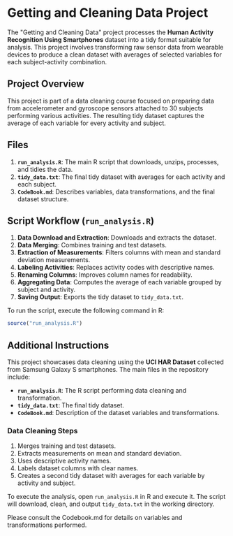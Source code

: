 
# Getting and Cleaning Data Project

The "Getting and Cleaning Data" project processes the **Human Activity Recognition Using Smartphones** dataset into a tidy format suitable for analysis. This project involves transforming raw sensor data from wearable devices to produce a clean dataset with averages of selected variables for each subject-activity combination.

## Project Overview

This project is part of a data cleaning course focused on preparing data from accelerometer and gyroscope sensors attached to 30 subjects performing various activities. The resulting tidy dataset captures the average of each variable for every activity and subject.

## Files

1. **`run_analysis.R`**: The main R script that downloads, unzips, processes, and tidies the data.
2. **`tidy_data.txt`**: The final tidy dataset with averages for each activity and each subject.
3. **`CodeBook.md`**: Describes variables, data transformations, and the final dataset structure.

## Script Workflow (`run_analysis.R`)

1. **Data Download and Extraction**: Downloads and extracts the dataset.
2. **Data Merging**: Combines training and test datasets.
3. **Extraction of Measurements**: Filters columns with mean and standard deviation measurements.
4. **Labeling Activities**: Replaces activity codes with descriptive names.
5. **Renaming Columns**: Improves column names for readability.
6. **Aggregating Data**: Computes the average of each variable grouped by subject and activity.
7. **Saving Output**: Exports the tidy dataset to `tidy_data.txt`.

To run the script, execute the following command in R:

```r
source("run_analysis.R")
```

## Additional Instructions

This project showcases data cleaning using the **UCI HAR Dataset** collected from Samsung Galaxy S smartphones. The main files in the repository include:

- **`run_analysis.R`**: The R script performing data cleaning and transformation.
- **`tidy_data.txt`**: The final tidy dataset.
- **`CodeBook.md`**: Description of the dataset variables and transformations.

### Data Cleaning Steps

1. Merges training and test datasets.
2. Extracts measurements on mean and standard deviation.
3. Uses descriptive activity names.
4. Labels dataset columns with clear names.
5. Creates a second tidy dataset with averages for each variable by activity and subject.

To execute the analysis, open `run_analysis.R` in R and execute it. The script will download, clean, and output `tidy_data.txt` in the working directory.


Please consult the Codebook.md for details on variables and transformations performed.
